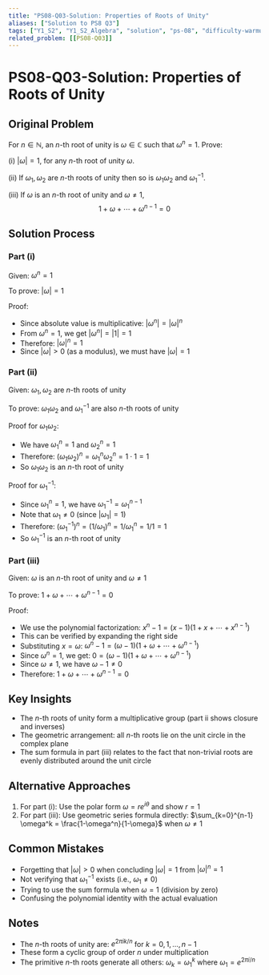 ```yaml
---
title: "PS08-Q03-Solution: Properties of Roots of Unity"
aliases: ["Solution to PS8 Q3"]
tags: ["Y1_S2", "Y1_S2_Algebra", "solution", "ps-08", "difficulty-warmup", "complex-analysis", "group-theory"]
related_problem: [[PS08-Q03]]
---
```


# PS08-Q03-Solution: Properties of Roots of Unity

## Original Problem
For $n \in \mathbb{N}$, an $n$-th root of unity is $\omega \in \mathbb{C}$ such that $\omega^n = 1$. Prove:

(i) $|\omega| = 1$, for any $n$-th root of unity $\omega$.

(ii) If $\omega_1, \omega_2$ are $n$-th roots of unity then so is $\omega_1 \omega_2$ and $\omega_1^{-1}$.

(iii) If $\omega$ is an $n$-th root of unity and $\omega \neq 1$,
$$1 + \omega + \cdots + \omega^{n-1} = 0$$

## Solution Process

### Part (i)
Given: $\omega^n = 1$

To prove: $|\omega| = 1$

Proof:
- Since absolute value is multiplicative: $|\omega^n| = |\omega|^n$
- From $\omega^n = 1$, we get $|\omega^n| = |1| = 1$
- Therefore: $|\omega|^n = 1$
- Since $|\omega| > 0$ (as a modulus), we must have $|\omega| = 1$

### Part (ii)
Given: $\omega_1, \omega_2$ are $n$-th roots of unity

To prove: $\omega_1 \omega_2$ and $\omega_1^{-1}$ are also $n$-th roots of unity

Proof for $\omega_1 \omega_2$:
- We have $\omega_1^n = 1$ and $\omega_2^n = 1$
- Therefore: $(\omega_1 \omega_2)^n = \omega_1^n \omega_2^n = 1 \cdot 1 = 1$
- So $\omega_1 \omega_2$ is an $n$-th root of unity

Proof for $\omega_1^{-1}$:
- Since $\omega_1^n = 1$, we have $\omega_1^{-1} = \omega_1^{n-1}$
- Note that $\omega_1 \neq 0$ (since $|\omega_1| = 1$)
- Therefore: $(\omega_1^{-1})^n = (1/\omega_1)^n = 1/\omega_1^n = 1/1 = 1$
- So $\omega_1^{-1}$ is an $n$-th root of unity

### Part (iii)
Given: $\omega$ is an $n$-th root of unity and $\omega \neq 1$

To prove: $1 + \omega + \cdots + \omega^{n-1} = 0$

Proof:
- We use the polynomial factorization: $x^n - 1 = (x-1)(1 + x + \cdots + x^{n-1})$
- This can be verified by expanding the right side
- Substituting $x = \omega$: $\omega^n - 1 = (\omega-1)(1 + \omega + \cdots + \omega^{n-1})$
- Since $\omega^n = 1$, we get: $0 = (\omega-1)(1 + \omega + \cdots + \omega^{n-1})$
- Since $\omega \neq 1$, we have $\omega - 1 \neq 0$
- Therefore: $1 + \omega + \cdots + \omega^{n-1} = 0$

## Key Insights
- The $n$-th roots of unity form a multiplicative group (part ii shows closure and inverses)
- The geometric arrangement: all $n$-th roots lie on the unit circle in the complex plane
- The sum formula in part (iii) relates to the fact that non-trivial roots are evenly distributed around the unit circle

## Alternative Approaches
1. For part (i): Use the polar form $\omega = re^{i\theta}$ and show $r = 1$
2. For part (iii): Use geometric series formula directly: $\sum_{k=0}^{n-1} \omega^k = \frac{1-\omega^n}{1-\omega}$ when $\omega \neq 1$

## Common Mistakes
- Forgetting that $|\omega| > 0$ when concluding $|\omega| = 1$ from $|\omega|^n = 1$
- Not verifying that $\omega_1^{-1}$ exists (i.e., $\omega_1 \neq 0$)
- Trying to use the sum formula when $\omega = 1$ (division by zero)
- Confusing the polynomial identity with the actual evaluation

## Notes
- The $n$-th roots of unity are: $e^{2\pi i k/n}$ for $k = 0, 1, \ldots, n-1$
- These form a cyclic group of order $n$ under multiplication
- The primitive $n$-th roots generate all others: $\omega_k = \omega_1^k$ where $\omega_1 = e^{2\pi i/n}$
